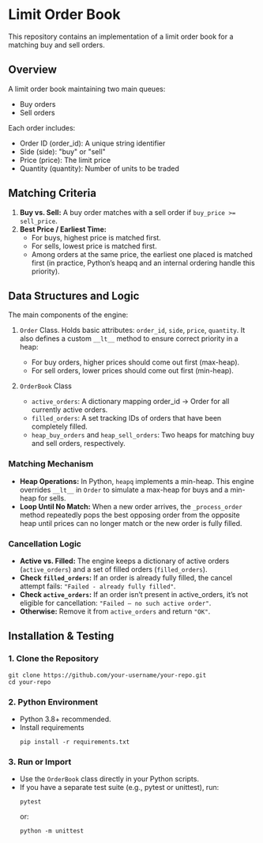 # Limit Order Book

This repository contains an implementation of a limit order book 
for a matching buy and sell orders. 

## Overview

A limit order book maintaining two main queues:
- Buy orders
- Sell orders

Each order includes:

- Order ID (order_id): A unique string identifier
- Side (side): "buy" or "sell"
- Price (price): The limit price
- Quantity (quantity): Number of units to be traded

## Matching Criteria
1. **Buy vs. Sell:** A buy order matches with a sell order if `buy_price >= sell_price`.
2. **Best Price / Earliest Time:**
   - For buys, highest price is matched first.
   - For sells, lowest price is matched first.
   - Among orders at the same price, the earliest one placed is matched first (in practice, Python’s heapq and an internal ordering handle this priority).

## Data Structures and Logic

The main components of the engine:

1. `Order` Class.
Holds basic attributes: `order_id`, `side`, `price`, `quantity`. It also defines a custom `__lt__` method to ensure correct priority in a heap:

   - For buy orders, higher prices should come out first (max-heap).
   - For sell orders, lower prices should come out first (min-heap).

2. `OrderBook` Class

   - `active_orders`: A dictionary mapping order_id → Order for all currently active orders.
   - `filled_orders`: A set tracking IDs of orders that have been completely filled.
   - `heap_buy_orders` and `heap_sell_orders`: Two heaps for matching buy and sell orders, respectively.

### Matching Mechanism
- **Heap Operations:**
In Python, `heapq` implements a min-heap. This engine overrides `__lt__` in `Order` to simulate a max-heap for buys and a min-heap for sells.
- **Loop Until No Match:**
When a new order arrives, the `_process_order` method repeatedly pops the best opposing order from the opposite heap until prices can no longer match or the new order is fully filled.

### Cancellation Logic
- **Active vs. Filled:** The engine keeps a dictionary of active orders (`active_orders`) and a set of filled orders (`filled_orders`).
- **Check `filled_orders`:** If an order is already fully filled, the cancel attempt fails: `"Failed - already fully filled"`.
- **Check `active_orders`:** If an order isn’t present in active_orders, it’s not eligible for cancellation: `"Failed – no such active order"`.
- **Otherwise:** Remove it from `active_orders` and return `"OK"`.

## Installation & Testing

### 1. Clone the Repository
```
git clone https://github.com/your-username/your-repo.git
cd your-repo
```

### 2. Python Environment
- Python 3.8+ recommended.
- Install requirements
    ```
    pip install -r requirements.txt
    ```

### 3. Run or Import
- Use the `OrderBook` class directly in your Python scripts.
- If you have a separate test suite (e.g., pytest or unittest), run:
    ```
    pytest
    ```
    or:
    ```
    python -m unittest
    ```